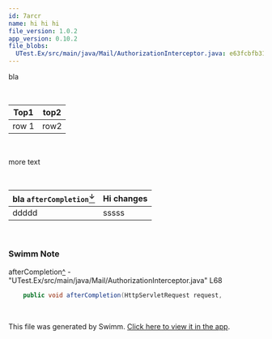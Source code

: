 ```yaml
---
id: 7arcr
name: hi hi hi
file_version: 1.0.2
app_version: 0.10.2
file_blobs:
  UTest.Ex/src/main/java/Mail/AuthorizationInterceptor.java: e63fcbfb31316beafa99d43e3550c9ae3540287b
---
```


bla

<br/>

|Top1 |top2|
|-----|----|
|row 1|row2|

<br/>

more text

<br/>

|bla `afterCompletion`[<sup id="ZAR0v7">↓</sup>](#f-ZAR0v7)|Hi changes|
|----------------------------------------------------------|----------|
|ddddd                                                     |sssss     |

<br/>

<!-- THIS IS AN AUTOGENERATED SECTION. DO NOT EDIT THIS SECTION DIRECTLY -->
### Swimm Note

<span id="f-ZAR0v7">afterCompletion</span>[^](#ZAR0v7) - "UTest.Ex/src/main/java/Mail/AuthorizationInterceptor.java" L68
```java
	public void afterCompletion(HttpServletRequest request,
```

<br/>

This file was generated by Swimm. [Click here to view it in the app](https://swimm-web-app.web.app/repos/ls4DA2fLasmQuEbT4ipw/docs/7arcr).